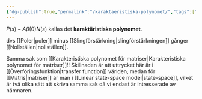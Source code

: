 ```yaml
---
{"dg-publish":true,"permalink":"/karaktaeristiska-polynomet/","tags":["analogelektronik"]}
---
```



$P(s)-A \beta(0)N(s)$ kallas det **karaktäristiska polynomet**.

dvs [[Poler\|poler]] minus [[Slingförstärkning\|slingförstärkningen]] gånger [[Nollställen\|nollställen]].

Samma sak som [[Karakteristiska polynomet för matriser\|Karakteristiska polynomet för matriser]]!! Skillnaden är att uttrycket här är i [[Överföringsfunktion\|transfer function]] världen, medan för [[Matris\|matriser]] är man i [[Linear state-space model\|state-space]], vilket är två olika sätt att skriva samma sak då vi endast är intresserade av nämnaren.